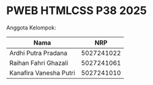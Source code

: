# PWEB HTMLCSS P38 2025

Anggota Kelompok:

| Nama                   | NRP        |
| ---------------------- | ---------- |
| Ardhi Putra Pradana    | 5027241022 |
| Raihan Fahri Ghazali   | 5027241061 |
| Kanafira Vanesha Putri | 5027241010 |
